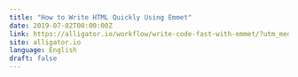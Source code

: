 ```yaml
---
title: "How to Write HTML Quickly Using Emmet"
date: 2019-07-02T00:00:00Z
link: https://alligator.io/workflow/write-code-fast-with-emmet/?utm_medium=RSS&utm_source=news.12bit.vn
site: alligator.io
language: English
draft: false
---
```

